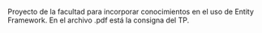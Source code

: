 Proyecto de la facultad para incorporar conocimientos en el uso de Entity Framework. En el archivo .pdf está la consigna del TP.
